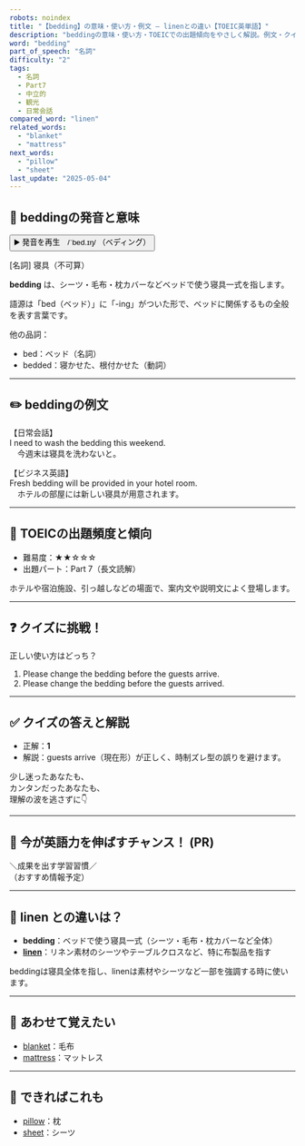 ```yaml
---
robots: noindex
title: "【bedding】の意味・使い方・例文 ― linenとの違い【TOEIC英単語】"
description: "beddingの意味・使い方・TOEICでの出題傾向をやさしく解説。例文・クイズ付きでlinenとの違いもわかりやすく学べます。"
word: "bedding"
part_of_speech: "名詞"
difficulty: "2"
tags:
  - 名詞
  - Part7
  - 中立的
  - 観光
  - 日常会話
compared_word: "linen"
related_words:
  - "blanket"
  - "mattress"
next_words:
  - "pillow"
  - "sheet"
last_update: "2025-05-04"
---
```


## 🔰 beddingの発音と意味

<button class="play-audio" onclick="playTTS('bedding')">
  <span class="play-audio-main">
    ▶️ 発音を再生　/ˈbed.ɪŋ/
  </span>
  <span class="play-audio-sub">
    （ベディング）
  </span>
</button>

[名詞] 寝具（不可算）

**bedding** は、シーツ・毛布・枕カバーなどベッドで使う寝具一式を指します。

語源は「bed（ベッド）」に「-ing」がついた形で、ベッドに関係するもの全般を表す言葉です。

他の品詞：  
- bed：ベッド（名詞）
- bedded：寝かせた、根付かせた（動詞）

---

## ✏️ beddingの例文

【日常会話】  
I need to wash the bedding this weekend.  
　今週末は寝具を洗わないと。

【ビジネス英語】  
Fresh bedding will be provided in your hotel room.  
　ホテルの部屋には新しい寝具が用意されます。

---

## 🎯 TOEICの出題頻度と傾向

- 難易度：★★☆☆☆
- 出題パート：Part 7（長文読解）

ホテルや宿泊施設、引っ越しなどの場面で、案内文や説明文によく登場します。

---

## ❓ クイズに挑戦！

正しい使い方はどっち？

1. Please change the bedding before the guests arrive.  
2. Please change the bedding before the guests arrived.

---

## ✅ クイズの答えと解説

- 正解：**1**
- 解説：guests arrive（現在形）が正しく、時制ズレ型の誤りを避けます。

少し迷ったあなたも、  
カンタンだったあなたも、  
理解の波を逃さずに👇️

---

## 🚀 今が英語力を伸ばすチャンス！ (PR)

<div class="info-center">
＼成果を出す学習習慣／<br>  
（おすすめ情報予定）
</div>

---

## 🤔  linen との違いは？

- **bedding**：ベッドで使う寝具一式（シーツ・毛布・枕カバーなど全体）
- **[linen](/word/linen)**：リネン素材のシーツやテーブルクロスなど、特に布製品を指す

beddingは寝具全体を指し、linenは素材やシーツなど一部を強調する時に使います。

---

## 🧩 あわせて覚えたい

- [blanket](/word/blanket)：毛布
- [mattress](/word/mattress)：マットレス

---

## 📖 できればこれも

- [pillow](/word/pillow)：枕
- [sheet](/word/sheet)：シーツ

<!-- cvid: aid14_bid26 -->
